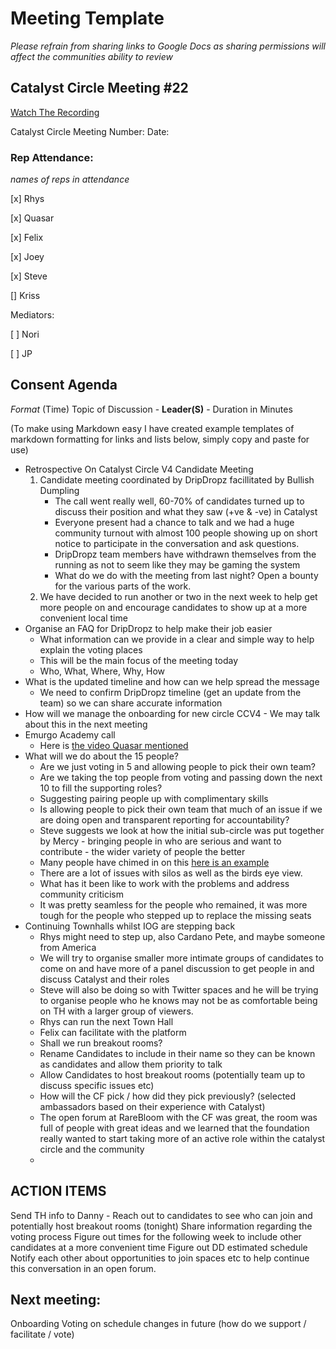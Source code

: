 # Meeting Template

*Please refrain from sharing links to Google Docs as sharing permissions will affect the communities ability to review*

## Catalyst Circle Meeting #22

[Watch The Recording](https://www.youtube.com/watch?v=zdkakn8KynM)

Catalyst Circle Meeting Number:
Date: 

### Rep Attendance:

*names of reps in attendance*

[x] Rhys

[x] Quasar

[x] Felix

[x] Joey

[x] Steve

[] Kriss


Mediators:


[ ] Nori

[ ] JP


## Consent Agenda

*Format* (Time) Topic of Discussion - **Leader(S)** - Duration in Minutes

(To make using Markdown easy I have created example templates of markdown formatting for links and lists below, simply copy and paste for use)

- Retrospective On Catalyst Circle V4 Candidate Meeting
    1. Candidate meeting coordinated by DripDropz facillitated by Bullish Dumpling
        + The call went really well, 60-70% of candidates turned up to discuss their position and what they saw (+ve & -ve) in Catalyst
        + Everyone present had a chance to talk and we had a huge community turnout with almost 100 people showing up on short notice to participate in the conversation and ask questions.
        + DripDropz team members have withdrawn themselves from the running as not to seem like they may be gaming the system
        + What do we do with the meeting from last night? Open a bounty for the various parts of the work.
    2. We have decided to run another or two in the next week to help get more people on and encourage candidates to show up at a more convenient local time
- Organise an FAQ for DripDropz to help make their job easier
    + What information can we provide in a clear and simple way to help explain the voting places
    + This will be the main focus of the meeting today
    + Who, What, Where, Why, How
- What is the updated timeline and how can we help spread the message
    + We need to confirm DripDropz timeline (get an update from the team) so we can share accurate information
- How will we manage the onboarding for new circle CCV4 - We may talk about this in the next meeting
- Emurgo Academy call
    + Here is [the video Quasar mentioned](https://youtube.com/clip/Ugkx62JvJ5Jg3utASI_sGTBFpn2TQKXBHMC9)
- What will we do about the 15 people?
    + Are we just voting in 5 and allowing people to pick their own team?
    + Are we taking the top people from voting and passing down the next 10 to fill the supporting roles?
    + Suggesting pairing people up with complimentary skills
    + Is allowing people to pick their own team that much of an issue if we are doing open and transparent reporting for accountability?
    + Steve suggests we look at how the initial sub-circle was put together by Mercy - bringing people in who are serious and want to contribute - the wider variety of people the better
    + Many people have chimed in on this [here is an example](https://twitter.com/Jane14457995/status/1585490819506642946?s=20&t=f2olSdFp0KAw1zXmMn2ciQ)
    + There are a lot of issues with silos as well as the birds eye view.
    + What has it been like to work with the problems and address community criticism
    + It was pretty seamless for the people who remained, it was more tough for the people who stepped up to replace the missing seats
- Continuing Townhalls whilst IOG are stepping back
    + Rhys might need to step up, also Cardano Pete, and maybe someone from America
    + We will try to organise smaller more intimate groups of candidates to come on and have more of a panel discussion to get people in and discuss Catalyst and their roles
    + Steve will also be doing so with Twitter spaces and he will be trying to organise people who he knows may not be as comfortable being on TH with a larger group of viewers.
    + Rhys can run the next Town Hall
    + Felix can facilitate with the platform
    + Shall we run breakout rooms?
    + Rename Candidates to include in their name so they can be known as candidates and allow them priority to talk
    + Allow Candidates to host breakout rooms (potentially team up to discuss specific issues etc)
    + How will the CF pick / how did they pick previously? (selected ambassadors based on their experience with Catalyst)
    + The open forum at RareBloom with the CF was great, the room was full of people with great ideas and we learned that the foundation really wanted to start taking more of an active role within the catalyst circle and the community
    + 

## ACTION ITEMS

Send TH info to Danny - Reach out to candidates to see who can join and potentially host breakout rooms (tonight)
Share information regarding the voting process
Figure out times for the following week to include other candidates at a more convenient time
Figure out DD estimated schedule
Notify each other about opportunities to join spaces etc to help continue this conversation in an open forum.

## Next meeting:

Onboarding
Voting on schedule changes in future (how do we support / facilitate / vote)
